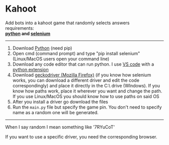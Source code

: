 # Kahoot
Add bots into a kahoot game that randomly selects answers  
requirements:\
**[python](https:\\www.python.org) and [selenium](https://pypi.org/project/selenium/)**

------------------------------------------  
   1.  Download [Python](https://www.python.org/downloads/) (need pip)
   2.  Open cmd (command prompt) and type "pip install selenium" (Linux/MacOS users open your command line)
   3.  Download any code editor that can run python. I use [VS code](https://code.visualstudio.com/) with a [python extension](https://code.visualstudio.com/docs/languages/python)  
   4.  Download [geckodriver (Mozilla Firefox)](https://github.com/mozilla/geckodriver/releases) (if you know how selenium works, you can download a different driver and edit the code correspondingly) and place it directly in the C:\ drive (WIndows). If you know how paths work, place it wherever you want and change the path. If you use Linux/MacOS you should know how to use paths on said OS
   5.  After you install a driver go download the files
   8.  Run the `main.py` file but specify the game pin. You don't need to specify name as a random one will be generated.
------------------------------------------  

When I say random I mean something like '7RYuCoT'

If you want to use a specific driver, you need the corresponding browser.


